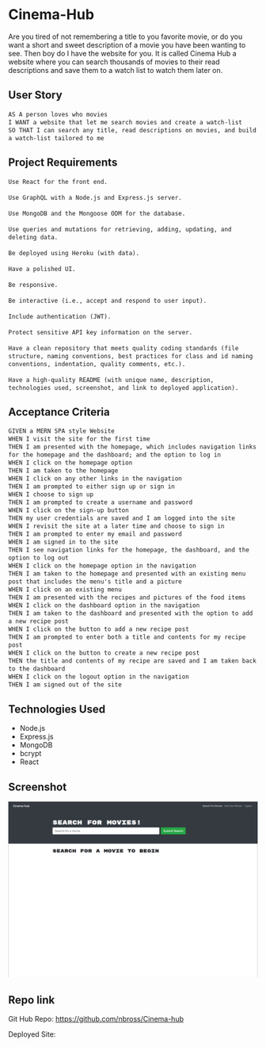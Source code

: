 # Cinema-Hub
Are you tired of not remembering a title to you favorite movie, or do you want a short and sweet description of a movie you have been wanting to see. Then boy do I have the website for you. It is called Cinema Hub a website where you can search thousands of movies to their read descriptions and save them to a watch list to watch them later on.
## User Story

```
AS A person loves who movies 
I WANT a website that let me search movies and create a watch-list
SO THAT I can search any title, read descriptions on movies, and build a watch-list tailored to me
```

## Project Requirements

```
Use React for the front end.

Use GraphQL with a Node.js and Express.js server.

Use MongoDB and the Mongoose ODM for the database.

Use queries and mutations for retrieving, adding, updating, and deleting data.

Be deployed using Heroku (with data).

Have a polished UI.

Be responsive.

Be interactive (i.e., accept and respond to user input).

Include authentication (JWT).

Protect sensitive API key information on the server.

Have a clean repository that meets quality coding standards (file structure, naming conventions, best practices for class and id naming conventions, indentation, quality comments, etc.).

Have a high-quality README (with unique name, description, technologies used, screenshot, and link to deployed application).
```

## Acceptance Criteria 
```
GIVEN a MERN SPA style Website
WHEN I visit the site for the first time
THEN I am presented with the homepage, which includes navigation links for the homepage and the dashboard; and the option to log in
WHEN I click on the homepage option
THEN I am taken to the homepage
WHEN I click on any other links in the navigation
THEN I am prompted to either sign up or sign in
WHEN I choose to sign up
THEN I am prompted to create a username and password
WHEN I click on the sign-up button
THEN my user credentials are saved and I am logged into the site
WHEN I revisit the site at a later time and choose to sign in
THEN I am prompted to enter my email and password
WHEN I am signed in to the site
THEN I see navigation links for the homepage, the dashboard, and the option to log out
WHEN I click on the homepage option in the navigation
THEN I am taken to the homepage and presented with an existing menu post that includes the menu's title and a picture
WHEN I click on an existing menu
THEN I am presented with the recipes and pictures of the food items
WHEN I click on the dashboard option in the navigation
THEN I am taken to the dashboard and presented with the option to add a new recipe post
WHEN I click on the button to add a new recipe post
THEN I am prompted to enter both a title and contents for my recipe post
WHEN I click on the button to create a new recipe post
THEN the title and contents of my recipe are saved and I am taken back to the dashboard
WHEN I click on the logout option in the navigation
THEN I am signed out of the site
```

## Technologies Used
* Node.js
* Express.js
* MongoDB
* bcrypt
* React


## Screenshot

![Cinema-Hub](/client/src/assets/img/2022-07-22.png)

## Repo link

Git Hub Repo: https://github.com/nbross/Cinema-hub

Deployed Site: 